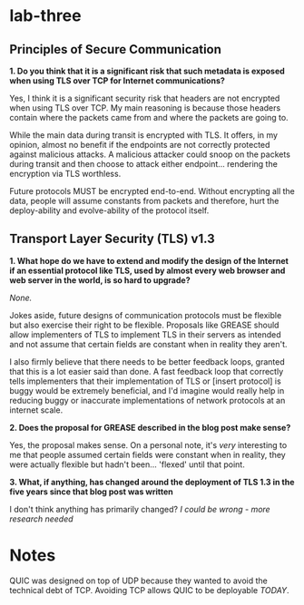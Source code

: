 # lab-three

## Principles of Secure Communication

**1. Do you think that it is a significant risk that such metadata is exposed when using TLS over TCP for Internet
communications?**

Yes, I think it is a significant security risk that headers are not encrypted when using TLS over TCP.
My main reasoning is because those headers contain where the packets came from and where the packets are going to.

While the main data during transit is encrypted with TLS. It offers, in my opinion, almost no benefit if the endpoints
are not correctly protected against malicious attacks. A malicious attacker could snoop on the packets during transit
and then choose to attack either endpoint... rendering the encryption via TLS worthless.

Future protocols MUST be encrypted end-to-end. Without encrypting all the data, people will assume constants from
packets and therefore, hurt the deploy-ability and evolve-ability of the protocol itself.

## Transport Layer Security (TLS) v1.3

**1. What hope do we have to extend and modify the design of the Internet if an essential protocol like TLS, used by
almost every web browser and web server in the world, is so hard to upgrade?**

_None._

Jokes aside, future designs of communication protocols must be flexible but also exercise their right to be flexible.
Proposals like GREASE should allow implementers of TLS to implement TLS in their servers as intended and not assume that
certain fields are constant when in reality they aren't.

I also firmly believe that there needs to be better feedback loops, granted that this is a lot easier said than done. A fast
feedback loop that correctly tells implementers that their implementation of TLS or [insert protocol] is buggy would be
extremely beneficial, and I'd imagine would really help in reducing buggy or inaccurate implementations of network
protocols at an internet scale.

**2. Does the proposal for GREASE described in the blog post make sense?**

Yes, the proposal makes sense. On a personal note, it's _very_ interesting to me that people assumed certain fields were
constant when in reality, they were actually flexible but hadn't been... 'flexed' until that point.

**3. What, if anything, has changed around the deployment of TLS 1.3 in the five years since that blog post was 
written**

I don't think anything has primarily changed? _I could be wrong - more research needed_

# Notes

QUIC was designed on top of UDP because they wanted to avoid the technical debt of TCP. Avoiding TCP allows QUIC to be
deployable _TODAY_.